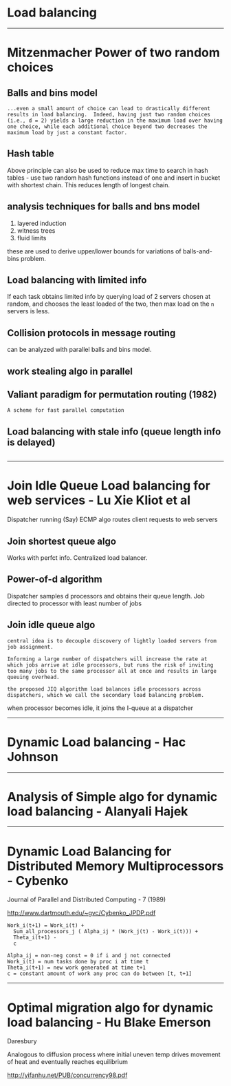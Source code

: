 
# Load balancing 

--------

# Mitzenmacher Power of two random choices

## Balls and bins model
```
...even a small amount of choice can lead to drastically different results in load balancing.  Indeed, having just two random choices (i.e., d = 2) yields a large reduction in the maximum load over having one choice, while each additional choice beyond two decreases the maximum load by just a constant factor.
```

## Hash table

Above principle can also be used to reduce max time to search in hash tables - use two random hash functions instead of one and insert in bucket with shortest chain.  This reduces length of longest chain.

## analysis techniques for balls and bns model

1. layered induction
2. witness trees
3. fluid limits

these are used to derive upper/lower bounds for variations of balls-and-bins problem.


## Load balancing with limited info

If each task obtains limited info by querying load of 2 servers chosen at random, and chooses the least loaded of the two, then max load on the `n` servers is less.

## Collision protocols in message routing

can be analyzed with parallel balls and bins model.

## work stealing algo in parallel 

## Valiant paradigm for permutation routing (1982)

```A scheme for fast parallel computation```

## Load balancing with stale info (queue length info is delayed)

```going to the apparently shortest queue can be a bad strategy...herd behaviour is seen...  even for reasonably small delays, choosing the shortest of two randomly selected processors is a better global strategy than having all tasks choose the shortest from three
```


-----------

# Join Idle Queue Load balancing for web services - Lu Xie Kliot et al

Dispatcher running (Say) ECMP algo routes client requests to web servers

## Join shortest queue algo

Works with perfct info. Centralized load balancer.

## Power-of-d algorithm

Dispatcher samples d processors and obtains their queue length.
Job directed to processor with least number of jobs

## Join idle queue algo

```
central idea is to decouple discovery of lightly loaded servers from job assignment.

Informing a large number of dispatchers will increase the rate at which jobs arrive at idle processors, but runs the risk of inviting too many jobs to the same processor all at once and results in large queuing overhead.

the proposed JIQ algorithm load balances idle processors across dispatchers, which we call the secondary load balancing problem.

```

when processor becomes idle, it joins the I-queue at a dispatcher

-----------

# Dynamic Load balancing - Hac Johnson 

-----------

# Analysis of Simple algo for dynamic load balancing - Alanyali Hajek

-------

# Dynamic Load Balancing for Distributed Memory Multiprocessors - Cybenko

Journal of Parallel and Distributed Computing - 7 (1989)

http://www.dartmouth.edu/~gvc/Cybenko_JPDP.pdf

```
Work_i(t+1) = Work_i(t) + 
  Sum_all_processors_j ( Alpha_ij * (Work_j(t) - Work_i(t))) + 
  Theta_i(t+1) -
  c

Alpha_ij = non-neg const = 0 if i and j not connected
Work_i(t) = num tasks done by proc i at time t
Theta_i(t+1) = new work generated at time t+1
c = constant amount of work any proc can do between [t, t+1]
```

----------

# Optimal migration algo for dynamic load balancing - Hu Blake Emerson

Daresbury

Analogous to diffusion process where initial uneven temp drives movement of heat and eventually reaches equilibrium

http://yifanhu.net/PUB/concurrency98.pdf

